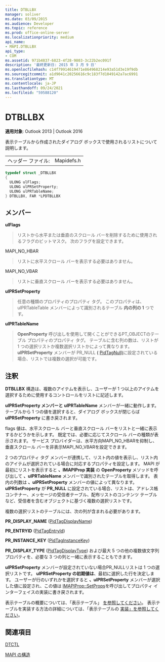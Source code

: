 ```yaml
---
title: DTBLLBX
manager: soliver
ms.date: 03/09/2015
ms.audience: Developer
ms.topic: reference
ms.prod: office-online-server
ms.localizationpriority: medium
api_name:
- MAPI.DTBLLBX
api_type:
- COM
ms.assetid: 971b4837-6823-4f28-9803-3c22b2ec091f
description: '最終更新日: 2015 年 3 月 9 日'
ms.openlocfilehash: c14f79914619471e864968214e93a51d3e19f9db
ms.sourcegitcommit: a1d9041c20256616c9c183f7d1049142a7ac6991
ms.translationtype: MT
ms.contentlocale: ja-JP
ms.lasthandoff: 09/24/2021
ms.locfileid: "59588120"
---
```

# <a name="dtbllbx"></a>DTBLLBX

  
  
**適用対象**: Outlook 2013 | Outlook 2016 
  
表示テーブルから作成されたダイアログ ボックスで使用されるリストについて説明します。
  
|||
|:-----|:-----|
|ヘッダー ファイル:  <br/> |Mapidefs.h  <br/> |
   
```cpp
typedef struct _DTBLLBX
{
  ULONG ulFlags;
  ULONG ulPRSetProperty;
  ULONG ulPRTableName;
} DTBLLBX, FAR *LPDTBLLBX

```

## <a name="members"></a>メンバー

 **ulFlags**
  
> リストから水平または垂直のスクロール バーを削除するために使用されるフラグのビットマスク。 次のフラグを設定できます。
    
MAPI_NO_HBAR 
  
> リストに水平スクロール バーを表示する必要はありません。
    
MAPI_NO_VBAR 
  
> リストに垂直スクロール バーを表示する必要はありません。
    
 **ulPRSetProperty**
  
> 任意の種類のプロパティのプロパティ タグ。 このプロパティは、ulPRTableTable メンバーによって識別されるテーブル **内の列の 1** つです。 
    
 **ulPRTableName**
  
> **OpenProperty** 呼び出しを使用して開くことができるPT_OBJECTのテーブル プロパティのプロパティ タグ。 テーブルに含む列の数は、リストが 1 つの選択リストか複数選択リストかによって異なります。 **ulPRSetProperty** メンバーが PR_NULL **(** [PidTagNull)](pidtagnull-canonical-property.md)に設定されている場合、リストでは複数の選択が可能です。
    
## <a name="remarks"></a>注釈

**DTBLLBX** 構造は、複数のアイテムを表示し、ユーザーが 1 つ以上のアイテムを選択するために使用するコントロールをリストに記述します。 
  
**ulPRSetProperty メンバーと** **ulPRTableName** メンバーが一緒に動作します。テーブルから 1 つの値を選択すると、ダイアログ ボックスが閉じらば **ulPRSetProperty** に書き戻されます。 
  
flags 値は、水平スクロール バーと垂直スクロール バーをリストと一緒に表示するかどうかを示します。 既定では、必要に応じてスクロール バーの種類が表示されます。 サービス プロバイダーは、水平方向MAPI_NO_HBARを抑制し、垂直スクロール バーを非表示MAPI_NO_VBARを設定できます。 
  
2 つのプロパティ タグ メンバーが連携して、リスト内の値を表示し、リスト内のアイテムが選択されている場合に対応するプロパティを設定します。 MAPI が最初にリストを表示すると **、IMAPIProp 実装** の **OpenProperty** メソッドを呼び出して **、ulPRTableName** メンバーで識別されたテーブルを取得します。 表内の列数は **、ulPRSetProperty** メンバーの値によって異なります。 **ulPRSetProperty** が **PR_NULL** に設定されている場合、リストは、アドレス帳コンテナー、メッセージの受信者テーブル、配布リストのコンテンツ テーブルなど、受信者を含むオブジェクトに基づく複数の選択リストです。 
  
複数の選択リストのテーブルには、次の列が含まれる必要があります。
  
 **PR_DISPLAY_NAME** ([PidTagDisplayName](pidtagdisplayname-canonical-property.md))
  
 **PR_ENTRYID** ([PidTagEntryId](pidtagentryid-canonical-property.md))
  
 **PR_INSTANCE_KEY** ([PidTagInstanceKey](pidtaginstancekey-canonical-property.md))
  
 **PR_DISPLAY_TYPE** ([PidTagDisplayType](pidtagdisplaytype-canonical-property.md)) および最大 5 つの他の複数値文字列プロパティを、必要な 3 つの列と一緒に表示することもできます。 
  
**ulPRSetProperty** メンバーが設定されていない場合PR_NULLリストは 1 つの選択リストです。 **ulPRSetProperty の初期値は**、最初に選択した行を決定します。 ユーザーが行のいずれかを選択すると **、ulPRSetProperty** メンバーが選択した値に設定され、この値は [IMAPIProp::SetProps](imapiprop-setprops.md)を呼び出してプロパティ インターフェイスの実装に書き戻されます。 
  
表示テーブルの概要については、「表示テーブル」 [を参照してください](display-tables.md)。 表示テーブルを実装する方法の詳細については、「表示テーブルの [実装」を参照してください](display-table-implementation.md)。
  
## <a name="see-also"></a>関連項目



[DTCTL](dtctl.md)


[MAPI の構造](mapi-structures.md)

